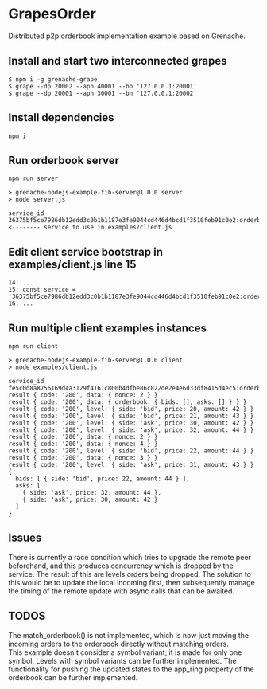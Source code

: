  # GrapesOrder
Distributed p2p orderbook implementation example based on Grenache.

 ## Install and start two interconnected grapes

```
$ npm i -g grenache-grape
$ grape --dp 20002 --aph 40001 --bn '127.0.0.1:20001'
$ grape --dp 20001 --aph 30001 --bn '127.0.0.1:20002'
```

## Install dependencies
```
npm i
```

## Run orderbook server
```
npm run server

> grenache-nodejs-example-fib-server@1.0.0 server
> node server.js

service_id 36375bf5ce7986db12edd3c0b1b1187e3fe9044cd446d4bcd1f3510feb91c0e2:orderbook <-------- service to use in examples/client.js
```

## Edit client service bootstrap in examples/client.js line 15

```
14: ...
15: const service = '36375bf5ce7986db12edd3c0b1b1187e3fe9044cd446d4bcd1f3510feb91c0e2:orderbook'
16: ...
```

## Run multiple client examples instances
```
npm run client

> grenache-nodejs-example-fib-server@1.0.0 client
> node examples/client.js

service_id fe5c0d8a8756169d4a3129f4161c800b4dfbe86c822de2e4e6d33df8415d4ec5:orderbook
result { code: '200', data: { nonce: 2 } }
result { code: '200', data: { orderbook: { bids: [], asks: [] } } }
result { code: '200', level: { side: 'bid', price: 20, amount: 42 } }
result { code: '200', level: { side: 'bid', price: 21, amount: 43 } }
result { code: '200', level: { side: 'ask', price: 30, amount: 42 } }
result { code: '200', level: { side: 'ask', price: 32, amount: 44 } }
result { code: '200', data: { nonce: 2 } }
result { code: '200', data: { nonce: 4 } }
result { code: '200', level: { side: 'bid', price: 22, amount: 44 } }
result { code: '200', data: { nonce: 3 } }
result { code: '200', level: { side: 'ask', price: 31, amount: 43 } }
{
  bids: [ { side: 'bid', price: 22, amount: 44 } ],
  asks: [
    { side: 'ask', price: 32, amount: 44 },
    { side: 'ask', price: 30, amount: 42 }
  ]
}
```

## Issues
There is currently a race condition which tries to upgrade the remote peer beforehand, and this produces concurrency which is dropped by the service. The result of this are levels orders being dropped. The solution to this would be to update the local incoming first, then subsequently manage the timing of the remote update with async calls that can be awaited.

## TODOS
The match_orderbook() is not implemented, which is now just moving the incoming orders to the orderbook directly without matching orders.\
This example doesn't consider a symbol variant, it is made for only one symbol. Levels with symbol variants can be further implemented.
The functionality for pushing the updated states to the app_ring property of the orderbook can be further implemented.